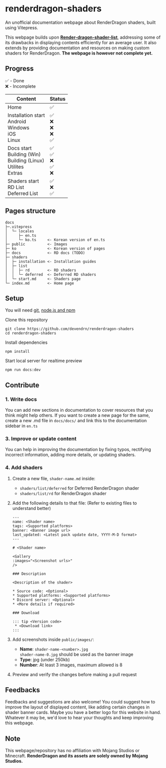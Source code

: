 # renderdragon-shaders

An unofficial documentation webpage about RenderDragon shaders, built using Vitepress.

This webpage builds upon **[Render-dragon-shader-list](https://github.com/DominoKorean/Render-dragon-shader-list)**, addressing some of its drawbacks in displaying contents efficiently for an average user. It also extends by providing documentation and resources on making custom shaders for RenderDragon. **The webpage is however not complete yet.**

## Progress

✅ - Done  
❌ - Incomplete 

| Content | Status |
|-|-|
| Home | ✅ |
| Installation start<br>Android<br>Windows<br>iOS<br>Linux | ✅<br>❌<br>❌<br>❌<br>✅ |
| Docs start<br>Building (Win)<br>Building (Linux)<br> Utilites<br>Extras | ✅<br>✅<br>❌<br>✅<br>❌ |
| Shaders start<br>RD List<br>Deferred List | ✅<br>❌<br>✅ |

## Pages structure

```
docs
├─.vitepress
│  └─ locales
│     ├─ en.ts
│     └─ ko.ts     <- Korean version of en.ts
├─ public          <- Images
├─ ko              <- Korean version of pages
├─ docs            <- RD docs (TODO)
├─ shaders
│  ├─ installation <- Installation guides
│  ├─ list
│  │  ├─ rd        <- RD shaders
│  │  └─ deferred  <- Deferred RD shaders
│  └─ start.md     <- Shaders page
└─ index.md        <- Home page
```

## Setup

You will need 
[git](https://git-scm.com/book/en/v2/Getting-Started-Installing-Git),
[node.js and npm](https://docs.npmjs.com/downloading-and-installing-node-js-and-npm)

Clone this repository
```
git clone https://github.com/devendrn/renderdragon-shaders
cd renderdragon-shaders
```
Install dependencies
```
npm install
```
Start local server for realtime preview
```
npm run docs:dev
```

## Contribute

### 1. Write docs

You can add new sections in documentation to cover resources that you think might help others. If you want to create a new page for the same, create a new .md file in `docs/docs/` and link this to the documentation sidebar in `en.ts`

### 3. Improve or update content

You can help in improving the documentation by fixing typos, rectifying incorrect information, adding more details, or updating shaders.

### 4. Add shaders
1. Create a new file, `shader-name.md` inside:  
   * `shaders/list/deferred` for Deferred RenderDragon shader
   * `shaders/list/rd` for RenderDragon shader

2. Add the following details to that file:
   (Refer to existing files to understand better)
   ```
   ---
   name: <Shader name>
   tags: <Supported platforms>
   banner: <Banner image url>
   last_updated: <Latest pack update date, YYYY-M-D format>
   ---

   # <Shader name>
   
   <Gallery
   :images="<Screenshot urls>"
   />

   ### Description

   <Description of the shader>

   * Source code: <Optional>
   * Supported platforms: <Supported platforms>
   * Discord server: <Optional>
   * <More details if required> 

   ### Download
  
   ::: tip <Version code>
    * <Download link>
   :::
   ```
3. Add screenshots inside `public/images/`:
   * **Name**: `shader-name-<number>.jpg`  
    `shader-name-0.jpg` should be used as the banner image
   * **Type**: jpg (under 250kb)
   * **Number**: At least 3 images, maximum allowed is 8

4. Preview and verify the changes before making a pull request


## Feedbacks

Feedbacks and suggestions are also welcome! You could suggest how to improve the layout of displayed content, like adding certain changes in shader banner cards. Maybe you have a better logo for this website in hand. Whatever it may be, we'd love to hear your thoughts and keep improving this webpage.

## Note

This webpage/repository has no affiliation with Mojang Studios or Minecraft. **RenderDragon and its assets are solely owned by Mojang Studios.**